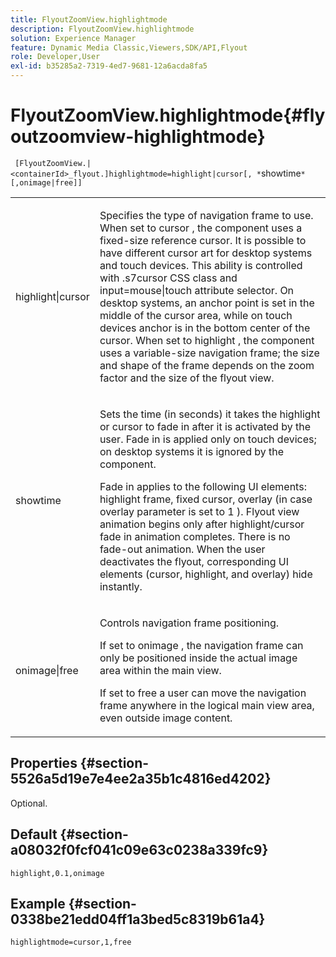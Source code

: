 ```yaml
---
title: FlyoutZoomView.highlightmode
description: FlyoutZoomView.highlightmode
solution: Experience Manager
feature: Dynamic Media Classic,Viewers,SDK/API,Flyout
role: Developer,User
exl-id: b35285a2-7319-4ed7-9681-12a6acda8fa5
---
```

# FlyoutZoomView.highlightmode{#flyoutzoomview-highlightmode}

 ` [FlyoutZoomView.|<containerId>_flyout.]highlightmode=highlight|cursor[, *`showtime`*[,onimage|free]]`

<table id="table_C6F4C663099F40698874731590A22924"> 
 <tbody> 
  <tr> 
   <td colname="col1"> <p> <span class="codeph"> highlight|cursor </span> </p> </td> 
   <td colname="col2"> <p> Specifies the type of navigation frame to use. When set to <span class="codeph"> cursor </span>, the component uses a fixed-size reference cursor. It is possible to have different cursor art for desktop systems and touch devices. This ability is controlled with <span class="codeph"> .s7cursor </span> CSS class and <span class="codeph"> input=mouse|touch </span> attribute selector. On desktop systems, an anchor point is set in the middle of the cursor area, while on touch devices anchor is in the bottom center of the cursor. When set to <span class="codeph"> highlight </span>, the component uses a variable-size navigation frame; the size and shape of the frame depends on the zoom factor and the size of the flyout view. </p> </td> 
  </tr> 
  <tr> 
   <td colname="col1"> <p> <span class="codeph"> <span class="varname"> showtime </span> </span> </p> </td> 
   <td colname="col2"> <p> Sets the time (in seconds) it takes the highlight or cursor to fade in after it is activated by the user. Fade in is applied only on touch devices; on desktop systems it is ignored by the component. </p> <p>Fade in applies to the following UI elements: highlight frame, fixed cursor, overlay (in case <span class="codeph"> overlay </span> parameter is set to <span class="codeph"> 1 </span>). Flyout view animation begins only after highlight/cursor fade in animation completes. There is no fade-out animation. When the user deactivates the flyout, corresponding UI elements (cursor, highlight, and overlay) hide instantly. </p> </td> 
  </tr> 
  <tr> 
   <td colname="col1"> <p> <span class="codeph"> onimage|free </span> </p> </td> 
   <td colname="col2"> <p> Controls navigation frame positioning. </p> <p>If set to <span class="codeph"> onimage </span>, the navigation frame can only be positioned inside the actual image area within the main view. </p> <p>If set to <span class="codeph"> free </span> a user can move the navigation frame anywhere in the logical main view area, even outside image content. </p> </td> 
  </tr> 
 </tbody> 
</table>

## Properties {#section-5526a5d19e7e4ee2a35b1c4816ed4202}

Optional.

## Default {#section-a08032f0fcf041c09e63c0238a339fc9}

`highlight,0.1,onimage`

## Example {#section-0338be21edd04ff1a3bed5c8319b61a4}

`highlightmode=cursor,1,free`

